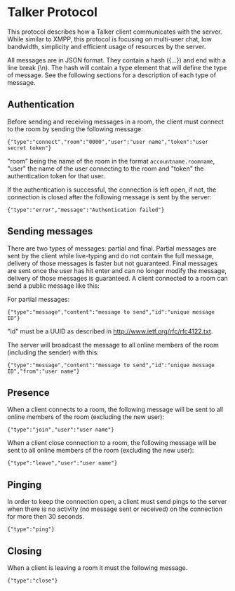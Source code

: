 # Talker Protocol
This protocol describes how a Talker client communicates with the server. While similar to XMPP, this protocol is focusing on multi-user chat, low bandwidth, simplicity and efficient usage of resources by the server.

All messages are in JSON format. They contain a hash ({...}) and end with a line break (\n). The hash will contain a type element that will define the type of message. See the following sections for a description of each type of message.

## Authentication
Before sending and receiving messages in a room, the client must connect to the room by sending the following message:

    {"type":"connect","room":"0000","user":"user name","token":"user secret token"}

"room" being the name of the room in the format <code>accountname.roomname</code>,
"user" the name of the user connecting to the room and
"token" the authentication token for that user.

If the authentication is successful, the connection is left open, if not, the connection is closed after the following message is sent by the server:

    {"type":"error","message":"Authentication failed"}

## Sending messages
There are two types of messages: partial and final. Partial messages are sent by the client while live-typing and do not contain the full message, delivery of those messages is faster but not guaranteed. Final messages are sent once the user has hit enter and can no longer modify the message, delivery of those messages is guaranteed.
A client connected to a room can send a public message like this:

For partial messages:

    {"type":"message","content":"message to send","id":"unique message ID"}

"id" must be a UUID as described in http://www.ietf.org/rfc/rfc4122.txt.

The server will broadcast the message to all online members of the room (including the sender) with this:

    {"type":"message","content":"message to send","id":"unique message ID","from":"user name"}

## Presence
When a client connects to a room, the following message will be sent to all online members of the room (excluding the new user):

    {"type":"join","user":"user name"}

When a client close connection to a room, the following message will be sent to all online members of the room (excluding the new user):

    {"type":"leave","user":"user name"}

## Pinging
In order to keep the connection open, a client must send pings to the server when there is no activity (no message sent or received) on the connection for more then 30 seconds.

    {"type":"ping"}

## Closing
When a client is leaving a room it must the following message.

    {"type":"close"}
